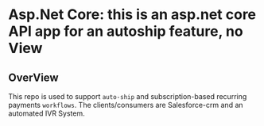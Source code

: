 # Asp.Net Core:  this is an asp.net core API app for an autoship feature, no View


## OverView
This repo is used to support ```auto-ship``` and subscription-based recurring payments ```workflows```. 
The clients/consumers are Salesforce-crm and an automated IVR System.
